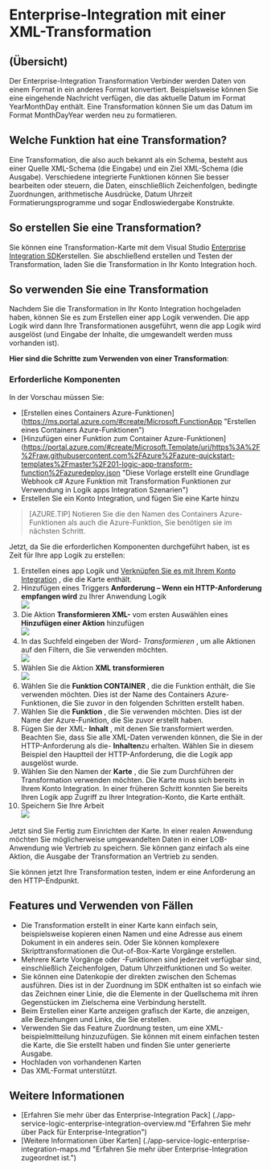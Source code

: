 <properties 
    pageTitle="Übersicht über Enterprise Integration Pack | Microsoft Azure-App-Verwaltungsdienst | Microsoft Azure" 
    description="Verwenden der Features von Enterprise Integration Pack Business Process und Integration Szenarien mithilfe von Microsoft Azure App Service aktivieren" 
    services="logic-apps" 
    documentationCenter=".net,nodejs,java"
    authors="msftman" 
    manager="erikre" 
    editor="cgronlun"/>

<tags 
    ms.service="logic-apps" 
    ms.workload="integration" 
    ms.tgt_pltfrm="na" 
    ms.devlang="na" 
    ms.topic="article" 
    ms.date="07/08/2016" 
    ms.author="deonhe"/>

# <a name="enterprise-integration-with-xml-transforms"></a>Enterprise-Integration mit einer XML-Transformation

## <a name="overview"></a>(Übersicht)
Der Enterprise-Integration Transformation Verbinder werden Daten von einem Format in ein anderes Format konvertiert. Beispielsweise können Sie eine eingehende Nachricht verfügen, die das aktuelle Datum im Format YearMonthDay enthält. Eine Transformation können Sie um das Datum im Format MonthDayYear werden neu zu formatieren.

## <a name="what-does-a-transform-do"></a>Welche Funktion hat eine Transformation?
Eine Transformation, die also auch bekannt als ein Schema, besteht aus einer Quelle XML-Schema (die Eingabe) und ein Ziel XML-Schema (die Ausgabe). Verschiedene integrierte Funktionen können Sie besser bearbeiten oder steuern, die Daten, einschließlich Zeichenfolgen, bedingte Zuordnungen, arithmetische Ausdrücke, Datum Uhrzeit Formatierungsprogramme und sogar Endloswiedergabe Konstrukte.

## <a name="how-to-create-a-transform"></a>So erstellen Sie eine Transformation?
Sie können eine Transformation-Karte mit dem Visual Studio [Enterprise Integration SDK](https://aka.ms/vsmapsandschemas)erstellen. Sie abschließend erstellen und Testen der Transformation, laden Sie die Transformation in Ihr Konto Integration hoch. 

## <a name="how-to-use-a-transform"></a>So verwenden Sie eine Transformation
Nachdem Sie die Transformation in Ihr Konto Integration hochgeladen haben, können Sie es zum Erstellen einer app Logik verwenden. Die app Logik wird dann Ihre Transformationen ausgeführt, wenn die app Logik wird ausgelöst (und Eingabe der Inhalte, die umgewandelt werden muss vorhanden ist).

**Hier sind die Schritte zum Verwenden von einer Transformation**:

### <a name="prerequisites"></a>Erforderliche Komponenten 
In der Vorschau müssen Sie:  

-  [Erstellen eines Containers Azure-Funktionen] (https://ms.portal.azure.com/#create/Microsoft.FunctionApp "Erstellen eines Containers Azure-Funktionen")  
-  [Hinzufügen einer Funktion zum Container Azure-Funktionen] (https://portal.azure.com/#create/Microsoft.Template/uri/https%3A%2F%2Fraw.githubusercontent.com%2FAzure%2Fazure-quickstart-templates%2Fmaster%2F201-logic-app-transform-function%2Fazuredeploy.json "Diese Vorlage erstellt eine Grundlage Webhook c# Azure Funktion mit Transformation Funktionen zur Verwendung in Logik apps Integration Szenarien")    
-  Erstellen Sie ein Konto Integration, und fügen Sie eine Karte hinzu  

>[AZURE.TIP] Notieren Sie die den Namen des Containers Azure-Funktionen als auch die Azure-Funktion, Sie benötigen sie im nächsten Schritt.  

Jetzt, da Sie die erforderlichen Komponenten durchgeführt haben, ist es Zeit für Ihre app Logik zu erstellen:  

1. Erstellen eines app Logik und [Verknüpfen Sie es mit Ihrem Konto Integration](./app-service-logic-enterprise-integration-accounts.md "erhalten grundlegende Informationen zu einer Firma Integration einer app Logik verknüpfen") , die die Karte enthält.
2. Hinzufügen eines Triggers **Anforderung – Wenn ein HTTP-Anforderung empfangen wird** zu Ihrer Anwendung Logik  
![](./media/app-service-logic-enterprise-integration-transforms/transform-1.png)    
3. Die Aktion **Transformieren XML-** vom ersten Auswählen eines **Hinzufügen einer Aktion** hinzufügen   
![](./media/app-service-logic-enterprise-integration-transforms/transform-2.png)   
4. In das Suchfeld eingeben der Word- *Transformieren* , um alle Aktionen auf den Filtern, die Sie verwenden möchten.  
![](./media/app-service-logic-enterprise-integration-transforms/transform-3.png)  
5. Wählen Sie die Aktion **XML transformieren**   
![](./media/app-service-logic-enterprise-integration-transforms/transform-4.png)  
6. Wählen Sie die **Funktion CONTAINER** , die die Funktion enthält, die Sie verwenden möchten. Dies ist der Name des Containers Azure-Funktionen, die Sie zuvor in den folgenden Schritten erstellt haben.
7. Wählen Sie die **Funktion** , die Sie verwenden möchten. Dies ist der Name der Azure-Funktion, die Sie zuvor erstellt haben.
8. Fügen Sie der XML- **Inhalt** , mit denen Sie transformiert werden. Beachten Sie, dass Sie alle XML-Daten verwenden können, die Sie in der HTTP-Anforderung als die- **Inhalten**zu erhalten. Wählen Sie in diesem Beispiel den Hauptteil der HTTP-Anforderung, die die Logik app ausgelöst wurde.
9. Wählen Sie den Namen der **Karte** , die Sie zum Durchführen der Transformation verwenden möchten. Die Karte muss sich bereits in Ihrem Konto Integration. In einer früheren Schritt konnten Sie bereits Ihren Logik app Zugriff zu Ihrer Integration-Konto, die Karte enthält.
10. Speichern Sie Ihre Arbeit  
![](./media/app-service-logic-enterprise-integration-transforms/transform-5.png) 

Jetzt sind Sie Fertig zum Einrichten der Karte. In einer realen Anwendung möchten Sie möglicherweise umgewandelten Daten in einer LOB-Anwendung wie Vertrieb zu speichern. Sie können ganz einfach als eine Aktion, die Ausgabe der Transformation an Vertrieb zu senden. 

Sie können jetzt Ihre Transformation testen, indem er eine Anforderung an den HTTP-Endpunkt.  

## <a name="features-and-use-cases"></a>Features und Verwenden von Fällen

- Die Transformation erstellt in einer Karte kann einfach sein, beispielsweise kopieren einen Namen und eine Adresse aus einem Dokument in ein anderes sein. Oder Sie können komplexere Skripttransformationen die Out-of-Box-Karte Vorgänge erstellen.  
- Mehrere Karte Vorgänge oder -Funktionen sind jederzeit verfügbar sind, einschließlich Zeichenfolgen, Datum Uhrzeitfunktionen und So weiter.  
- Sie können eine Datenkopie der direkten zwischen den Schemas ausführen. Dies ist in der Zuordnung im SDK enthalten ist so einfach wie das Zeichnen einer Linie, die die Elemente in der Quellschema mit ihren Gegenstücken im Zielschema eine Verbindung herstellt.  
- Beim Erstellen einer Karte anzeigen grafisch der Karte, die anzeigen, alle Beziehungen und Links, die Sie erstellen.
- Verwenden Sie das Feature Zuordnung testen, um eine XML-beispielmitteilung hinzuzufügen. Sie können mit einem einfachen testen die Karte, die Sie erstellt haben und finden Sie unter generierte Ausgabe.  
- Hochladen von vorhandenen Karten  
- Das XML-Format unterstützt.


## <a name="learn-more"></a>Weitere Informationen
- [Erfahren Sie mehr über das Enterprise-Integration Pack] (./app-service-logic-enterprise-integration-overview.md "Erfahren Sie mehr über Pack für Enterprise-Integration")  
- [Weitere Informationen über Karten] (./app-service-logic-enterprise-integration-maps.md "Erfahren Sie mehr über Enterprise-Integration zugeordnet ist.")  
 